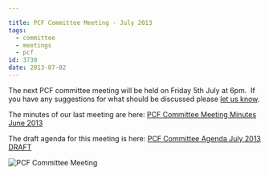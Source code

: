 ```yaml
---

title: PCF Committee Meeting - July 2013
tags:
  - committee
  - meetings
  - pcf
id: 3730
date: 2013-07-02
---
```


The next PCF committee meeting will be held on Friday 5th July at 6pm.  If you have any suggestions for what should be discussed please [let us know](http://www.pompeybug.co.uk/contact-us/ "Contact Us").

The minutes of our last meeting are here: [PCF Committee Meeting Minutes June 2013](http://www.pompeybug.co.uk/wp-content/uploads/2013/07/PCF-Committee-Meeting-Mins-14Jun13.pdf)

The draft agenda for this meeting is here: [PCF Committee Agenda July 2013 DRAFT](http://www.pompeybug.co.uk/wp-content/uploads/2013/07/PCF-Committee-Agenda-2013-07-05-DRAFT.pdf)


![PCF Committee Meeting](/assets/Universite-Paris.jpg)
